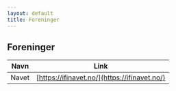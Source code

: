 ```yaml
---
layout: default
title: Foreninger
---
```

## Foreninger
|Navn |Link                                        |
|-----|--------------------------------------------|
|Navet|[https://ifinavet.no/](https://ifinavet.no/)|
